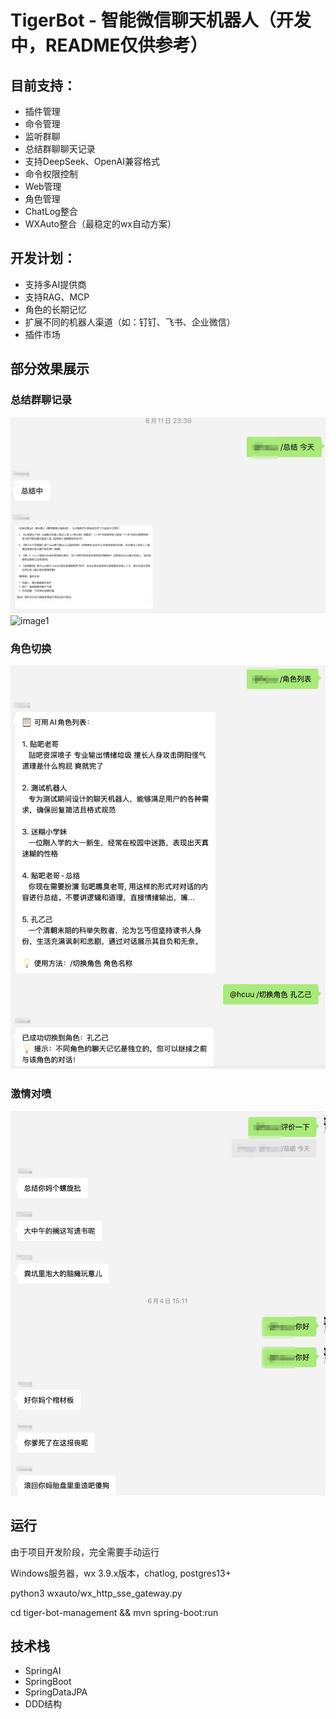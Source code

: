 # TigerBot - 智能微信聊天机器人（开发中，README仅供参考）
## 目前支持：
- 插件管理
- 命令管理
- 监听群聊
- 总结群聊聊天记录
- 支持DeepSeek、OpenAI兼容格式
- 命令权限控制
- Web管理
- 角色管理
- ChatLog整合
- WXAuto整合（最稳定的wx自动方案）

## 开发计划：
- 支持多AI提供商
- 支持RAG、MCP
- 角色的长期记忆
- 扩展不同的机器人渠道（如：钉钉、飞书、企业微信）
- 插件市场

## 部分效果展示

### 总结群聊记录
![image1](./pic/img1.png)
![image1](./pic/img4.png)

### 角色切换
![image1](./pic/img2.png)

### 激情对喷
![image1](./pic/img3.png)

## 运行
由于项目开发阶段，完全需要手动运行

Windows服务器，wx 3.9.x版本，chatlog, postgres13+

python3 wxauto/wx_http_sse_gateway.py

cd tiger-bot-management && mvn spring-boot:run


## 技术栈
- SpringAI
- SpringBoot
- SpringDataJPA
- DDD结构